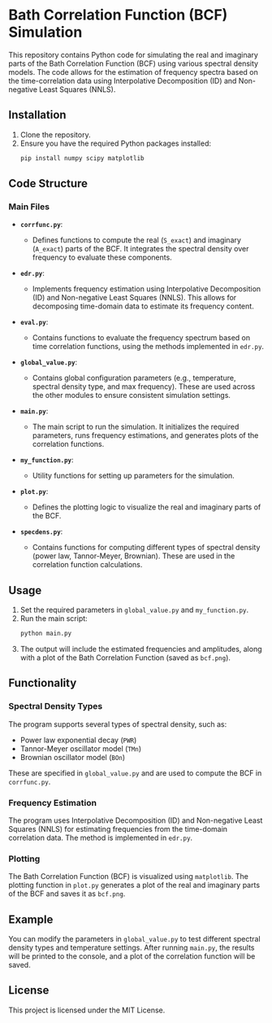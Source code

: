 
# Bath Correlation Function (BCF) Simulation

This repository contains Python code for simulating the real and imaginary parts of the Bath Correlation Function (BCF) using various spectral density models. The code allows for the estimation of frequency spectra based on the time-correlation data using Interpolative Decomposition (ID) and Non-negative Least Squares (NNLS).

## Installation

1. Clone the repository.
2. Ensure you have the required Python packages installed:
   ```bash
   pip install numpy scipy matplotlib
   ```

## Code Structure

### Main Files

- **`corrfunc.py`**: 
  - Defines functions to compute the real (`S_exact`) and imaginary (`A_exact`) parts of the BCF. It integrates the spectral density over frequency to evaluate these components.

- **`edr.py`**: 
  - Implements frequency estimation using Interpolative Decomposition (ID) and Non-negative Least Squares (NNLS). This allows for decomposing time-domain data to estimate its frequency content.

- **`eval.py`**: 
  - Contains functions to evaluate the frequency spectrum based on time correlation functions, using the methods implemented in `edr.py`.

- **`global_value.py`**: 
  - Contains global configuration parameters (e.g., temperature, spectral density type, and max frequency). These are used across the other modules to ensure consistent simulation settings.

- **`main.py`**: 
  - The main script to run the simulation. It initializes the required parameters, runs frequency estimations, and generates plots of the correlation functions.

- **`my_function.py`**: 
  - Utility functions for setting up parameters for the simulation.

- **`plot.py`**: 
  - Defines the plotting logic to visualize the real and imaginary parts of the BCF.

- **`specdens.py`**: 
  - Contains functions for computing different types of spectral density (power law, Tannor-Meyer, Brownian). These are used in the correlation function calculations.

## Usage

1. Set the required parameters in `global_value.py` and `my_function.py`.
2. Run the main script:
   ```bash
   python main.py
   ```
3. The output will include the estimated frequencies and amplitudes, along with a plot of the Bath Correlation Function (saved as `bcf.png`).

## Functionality

### Spectral Density Types

The program supports several types of spectral density, such as:
- Power law exponential decay (`PWR`)
- Tannor-Meyer oscillator model (`TMn`)
- Brownian oscillator model (`BOn`)

These are specified in `global_value.py` and are used to compute the BCF in `corrfunc.py`.

### Frequency Estimation

The program uses Interpolative Decomposition (ID) and Non-negative Least Squares (NNLS) for estimating frequencies from the time-domain correlation data. The method is implemented in `edr.py`.

### Plotting

The Bath Correlation Function (BCF) is visualized using `matplotlib`. The plotting function in `plot.py` generates a plot of the real and imaginary parts of the BCF and saves it as `bcf.png`.

## Example

You can modify the parameters in `global_value.py` to test different spectral density types and temperature settings. After running `main.py`, the results will be printed to the console, and a plot of the correlation function will be saved.

## License

This project is licensed under the MIT License.
